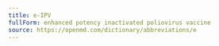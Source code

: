 ```yaml
---
title: e-IPV
fullForm: enhanced potency inactivated poliovirus vaccine
source: https://openmd.com/dictionary/abbreviations/e
---
```

